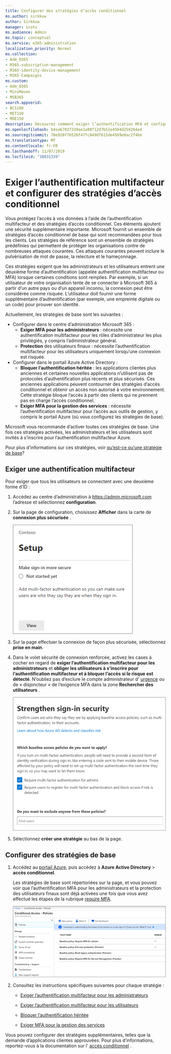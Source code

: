 ```yaml
---
title: Configurer des stratégies d’accès conditionnel
ms.author: sirkkuw
author: Sirkkuw
manager: scotv
ms.audience: Admin
ms.topic: conceptual
ms.service: o365-administration
localization_priority: Normal
ms.collection:
- Adm_O365
- M365-subscription-management
- M365-identity-device-management
- M365-Campaigns
ms.custom:
- Adm_O365
- MiniMaven
- MSB365
search.appverid:
- BCS160
- MET150
- MOE150
description: Découvrez comment exiger l’authentification MFA et configurer des stratégies d’accès conditionnel pour Microsoft 365 Business.
ms.openlocfilehash: b4ea67037339ae1a00f12d7b51e4584d259264e4
ms.sourcegitcommit: 70e920f76526f47fc849df615de4569e0ac2f4be
ms.translationtype: MT
ms.contentlocale: fr-FR
ms.lasthandoff: 11/07/2019
ms.locfileid: "38031339"
---
```

# <a name="require-multi-factor-authentication-and-set-up-conditional-access-policies"></a>Exiger l’authentification multifacteur et configurer des stratégies d’accès conditionnel

Vous protégez l’accès à vos données à l’aide de l’authentification multifacteur et des stratégies d’accès conditionnel. Ces éléments ajoutent une sécurité supplémentaire importante. Microsoft fournit un ensemble de stratégies d’accès conditionnel de base qui sont recommandées pour tous les clients. Les stratégies de référence sont un ensemble de stratégies prédéfinies qui permettent de protéger les organisations contre de nombreuses attaques courantes. Ces attaques courantes peuvent inclure le pulvérisation de mot de passe, la relecture et le hameçonnage.

Ces stratégies exigent que les administrateurs et les utilisateurs entrent une deuxième forme d’authentification (appelée authentification multifacteur ou MFA) lorsque certaines conditions sont remplies. Par exemple, si un utilisateur de votre organisation tente de se connecter à Microsoft 365 à partir d’un autre pays ou d’un appareil inconnu, la connexion peut être considérée comme risquée. L’utilisateur doit fournir une forme supplémentaire d’authentification (par exemple, une empreinte digitale ou un code) pour prouver son identité. 

Actuellement, les stratégies de base sont les suivantes :
- Configurer dans le centre d’administration Microsoft 365 :
    - **Exiger MFA pour les administrateurs** : nécessite une authentification multifacteur pour les rôles d’administrateur les plus privilégiés, y compris l’administrateur général.
    - **Protection** des utilisateurs finaux : nécessite l’authentification multifacteur pour les utilisateurs uniquement lorsqu’une connexion est risquée. 
- Configurer dans le portail Azure Active Directory :
    - **Bloquer l’authentification héritée** : les applications clientes plus anciennes et certaines nouvelles applications n’utilisent pas de protocoles d’authentification plus récents et plus sécurisés. Ces anciennes applications peuvent contourner des stratégies d’accès conditionnel et obtenir un accès non autorisé à votre environnement. Cette stratégie bloque l’accès à partir des clients qui ne prennent pas en charge l’accès conditionnel. 
    - **Exiger MFA pour la gestion des services** : nécessite l’authentification multifacteur pour l’accès aux outils de gestion, y compris le portail Azure (où vous configurez les stratégies de base). 

Microsoft vous recommande d’activer toutes ces stratégies de base. Une fois ces stratégies activées, les administrateurs et les utilisateurs sont invités à s’inscrire pour l’authentification multifacteur Azure.

Pour plus d’informations sur ces stratégies, voir [qu’est-ce qu’une stratégie de base](https://docs.microsoft.com/azure/active-directory/conditional-access/concept-baseline-protection)?


## <a name="require-mfa"></a>Exiger une authentification multifacteur

Pour exiger que tous les utilisateurs se connectent avec une deuxième forme d’ID :

1. Accédez au centre d’administration à <a href="https://go.microsoft.com/fwlink/p/?linkid=837890" target="_blank">https://admin.microsoft.com</a> l’adresse et sélectionnez **configuration**.

2. Sur la page de configuration, choisissez **Afficher** dans la carte de **connexion plus sécurisée** .


    ![Créer une carte plus sécurisée de connexion.](media/setupmfa.png)
3. Sur la page effectuer la connexion de façon plus sécurisée, sélectionnez **prise en main**.
 
4. Dans le volet sécurité de connexion renforcée, activez les cases à cocher en regard de **exiger l’authentification multifacteur pour les administrateurs** et **obliger les utilisateurs à s’inscrire pour l’authentification multifacteur et à bloquer l’accès si le risque est détecté**.
    N’oubliez pas d’exclure le compte administrateur d' [urgence](m365-campaigns-protect-admin-accounts.md#create-an-emergency-admin-account) ou de « disjoncteur » de l’exigence MFA dans la zone **Rechercher des utilisateurs** .
    
    ![Renforcer la page de sécurité à connexion unique.](media/requiremfa.png)

5. Sélectionnez **créer une stratégie** au bas de la page.

## <a name="set-up-baseline-policies"></a>Configurer des stratégies de base

1. Accédez au [portail Azure](https://portal.azure.com), puis accédez à **Azure Active Directory** \> **accès conditionnel**.
    
    Les stratégies de base sont répertoriées sur la page, et vous pouvez voir que l’authentification MFA pour les administrateurs et la protection des utilisateurs finaux sont déjà activées une fois que vous avez effectué les étapes de la rubrique [require MFA](#require-mfa).

    ![Page répertoriant les stratégies de base pour l’accès conditionnel.](media/casettings.png)
2. Consultez les instructions spécifiques suivantes pour chaque stratégie :

    - [Exiger l’authentification multifacteur pour les administrateurs](https://docs.microsoft.com/azure/active-directory/conditional-access/howto-baseline-protect-administrators)

       
    -   [Exiger l’authentification multifacteur pour les utilisateurs](https://docs.microsoft.com/azure/active-directory/conditional-access/howto-baseline-protect-end-users)  
    - [Bloquer l’authentification héritée](https://docs.microsoft.com/azure/active-directory/conditional-access/howto-baseline-protect-legacy-auth)
    - [Exiger MFA pour la gestion des services](https://docs.microsoft.com/azure/active-directory/conditional-access/howto-baseline-protect-azure)

Vous pouvez configurer des stratégies supplémentaires, telles que la demande d’applications clientes approuvées. Pour plus d’informations, reportez-vous à la documentation sur l' [accès conditionnel](https://docs.microsoft.com/azure/active-directory/conditional-access/) .
